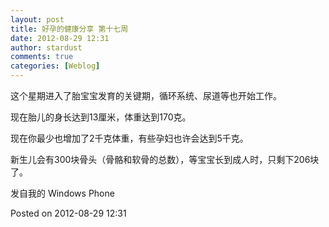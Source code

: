 ```yaml
---
layout: post
title: 好孕的健康分享 第十七周
date: 2012-08-29 12:31
author: stardust
comments: true
categories: [Weblog]
---
```

这个星期进入了胎宝宝发育的关键期，循环系统、尿道等也开始工作。

现在胎儿的身长达到13厘米，体重达到170克。

现在你最少也增加了2千克体重，有些孕妇也许会达到5千克。

新生儿会有300块骨头（骨骼和软骨的总数），等宝宝长到成人时，只剩下206块了。

发自我的 Windows Phone

Posted on 2012-08-29 12:31

